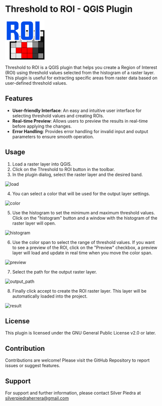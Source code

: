 # Threshold to ROI - QGIS Plugin

![icon](icon/icon.png)

Threshold to ROI is a QGIS plugin that helps you create a Region of Interest (ROI) using threshold values selected from the histogram of a raster layer. This plugin is useful for extracting specific areas from raster data based on user-defined threshold values.

## Features

- **User-friendly Interface**: An easy and intuitive user interface for selecting threshold values and creating ROIs.
- **Real-time Preview**: Allows users to preview the results in real-time before applying the changes.
- **Error Handling**: Provides error handling for invalid input and output parameters to ensure smooth operation.

## Usage

1. Load a raster layer into QGIS.
2. Click on the Threshold to ROI button in the toolbar.
3. In the plugin dialog, select the raster layer and the desired band.

![load](https://drive.google.com/file/d/1wKWCTEmNI5gMvZXEwqvRQzMNlzlmM9Z3/view?usp=drive_link)

4. You can select a color that will be used for the output layer settings.

![color](https://drive.google.com/file/d/1XdehElXP7lnZ4tajW9WQQoJPYJQC0y5E/view?usp=drive_link)

5. Use the histogram to set the minimum and maximum threshold values. Click on the "histogram" button and a window with the histogram of the raster layer will open.

![histogram](https://drive.google.com/file/d/1SWYyWY6zpuoKXzntUT1Owm3-lnFj8DXt/view?usp=drive_link)

6. Use the color span to select the range of threshold values. If you want to see a preview of the ROI, click on the "Preview" checkbox, a preview layer will load and update in real time when you move the color span.

![preview](https://drive.google.com/file/d/1zPob5iUAknEEbrqAFifC2yEYz4grZXqH/view?usp=drive_link)

7. Select the path for the output raster layer.

![output_path](https://drive.google.com/file/d/1zPob5iUAknEEbrqAFifC2yEYz4grZXqH/view?usp=drive_link)

8. Finally click accept to create the ROI raster layer. This layer will be automatically loaded into the project.

![result](https://drive.google.com/file/d/1CoEWsYLtMAIngZcqubu8z-2y2mJB8Ibb/view?usp=drive_link)

## License

This plugin is licensed under the GNU General Public License v2.0 or later.

## Contribution

Contributions are welcome! Please visit the GitHub Repository to report issues or suggest features.

## Support

For support and further information, please contact Silver Piedra at silverpiedraherrera@gmail.com